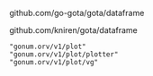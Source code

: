 github.com/go-gota/gota/dataframe




github.com/kniren/gota/dataframe

	"gonum.orv/v1/plot"
	"gonum.orv/v1/plot/plotter"
	"gonum.orv/v1/plot/vg"